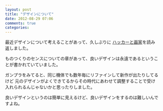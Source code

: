 ```yaml
---
layout: post
title: "デザインについて"
date: 2012-08-29 07:06
comments: true
categories:
---
```


最近デザインについて考えることがあって、久しぶりに
[ハッカーと画家](http://www.amazon.co.jp/%E3%83%8F%E3%83%83%E3%82%AB%E3%83%BC%E3%81%A8%E7%94%BB%E5%AE%B6-%E3%82%B3%E3%83%B3%E3%83%94%E3%83%A5%E3%83%BC%E3%82%BF%E6%99%82%E4%BB%A3%E3%81%AE%E5%89%B5%E9%80%A0%E8%80%85%E3%81%9F%E3%81%A1-%E3%83%9D%E3%83%BC%E3%83%AB-%E3%82%B0%E3%83%AC%E3%82%A2%E3%83%A0/dp/4274065979)を読み返しました。

ものつくりのセンスについての章があって、良いデザインは永遠であるということが書かれていていました。

ガンプラをみてると、同じ機体でも数年毎にリファインして新作が出たりしてるけど
元のデザインがよくできてるからその時代にあわせて調整することで受け入れられるんじゃないかと思ったりしました。

良いデザインというのは簡単に見えるけど、良いデザインをするのは難しいんですよね。
